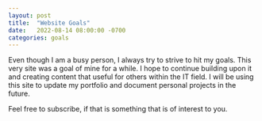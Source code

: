 ```yaml
---
layout: post
title:  "Website Goals"
date:   2022-08-14 08:00:00 -0700
categories: goals
---
```


Even though I am a busy person, I always try to strive to hit my goals. 
This very site was a goal of mine for a while. I hope to continue building upon it and creating content that useful for others within the IT field. 
I will be using this site to update my portfolio and document personal projects in the future. 

Feel free to subscribe, if that is something that is of interest to you. 